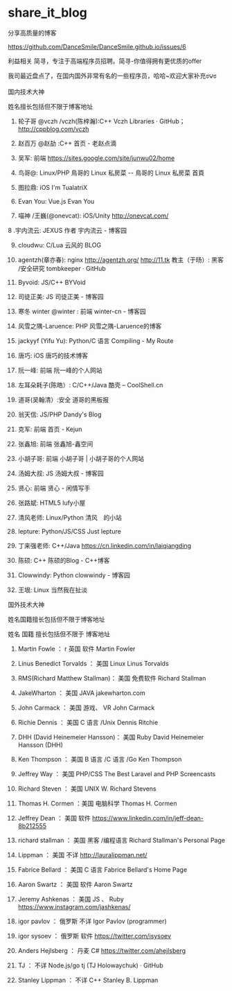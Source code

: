 # share_it_blog

分享高质量的博客

https://github.com/DanceSmile/DanceSmile.github.io/issues/6

利益相关   简寻，专注于高端程序员招聘。简寻-你值得拥有更优质的offer

我司最近盘点了，在国内国外非常有名的一些程序员，哈哈~欢迎大家补充ಠ౪ಠ 

国内技术大神

姓名擅长包括但不限于博客地址


1. 轮子哥 
@vczh
  /vczh(陈梓瀚):C++ Vczh Libraries · GitHub；http://cppblog.com/vczh
  
2. 赵百万 
@赵劼
  :C++ 首页  - 老赵点滴
3. 吴军: 前端 https://sites.google.com/site/junwu02/home

4. 鸟哥@: Linux/PHP 鳥哥的 Linux 私房菜 -- 鳥哥的 Linux 私房菜 首頁

5. 图拉鼎: iOS I'm TualatriX

6. Evan You: Vue.js  Evan You

7. 喵神 /王巍(@onevcat): iOS/Unity  http://onevcat.com/

8 .宇内流云: JEXUS 作者 宇内流云 - 博客园

9. cloudwu:   C/Lua 云风的 BLOG

10. agentzh(章亦春): nginx http://agentzh.org/
http://11.tk 教主（于旸）: 黑客 /安全研究 tombkeeper · GitHub

12. Byvoid: JS/C++ BYVoid

13. 司徒正美: JS 司徒正美 - 博客园

14. 寒冬 winter 
@winter
 : 前端 winter-cn - 博客园
 
15. 风雪之隅-Laruence: PHP 风雪之隅-Laruence的博客

16. jackyyf (Yifu Yu):  Python/C 语言 Compiling - My Route

17. 唐巧: iOS 唐巧的技术博客

18. 阮一峰: 前端 阮一峰的个人网站

19. 左耳朵耗子(陈皓）: C/C++/Java 酷壳 – CoolShell.cn

20. 道哥(吴翰清）:安全 道哥的黑板报

21. 翁天信:  JS/PHP Dandy's Blog

22. 克军: 前端 首页 - Kejun

23. 张鑫旭: 前端 张鑫旭-鑫空间

24. 小胡子哥: 前端 小胡子哥 | 小胡子哥的个人网站
 
25. 汤姆大叔: JS 汤姆大叔 - 博客园

26. 贤心: 前端 贤心 - 闲情写手

27. 张路斌: HTML5 lufy小屋

28. 清风老师:  Linux/Python 清风　的小站

29. lepture:  Python/JS/CSS Just lepture

30. 丁来强老师: C++/Java https://cn.linkedin.com/in/laiqiangding

31. 陈硕: C++ 陈硕的Blog - C++博客

32. Clowwindy: Python clowwindy - 博客园

33. 王垠: Linux 当然我在扯淡

国外技术大神

姓名国籍擅长包括但不限于博客地址

姓名 国籍 擅长包括但不限于 博客地址

1. Martin Fowle ： r 英国 软件 Martin Fowler

2. Linus Benedict Torvalds ： 美国 Linux Linus Torvalds

3. RMS(Richard Matthew Stallman)： 美国 免费软件 Richard Stallman

4. JakeWharton ： 美国 JAVA jakewharton.com

5. John Carmack ： 美国 游戏、 VR John Carmack

6. Richie Dennis ： 美国 C 语言 /Unix Dennis Ritchie

7. DHH (David Heinemeier Hansson)： 美国 Ruby David Heinemeier Hansson (DHH)

8. Ken Thompson ： 美国 B 语言 /C 语言 /Go Ken Thompson

9. Jeffrey Way ： 美国 PHP/CSS The Best Laravel and PHP Screencasts

10. Richard Steven ： 美国 UNIX W. Richard Stevens

11. Thomas H. Cormen ：美国 电脑科学 Thomas H. Cormen

12. Jeffrey Dean ： 美国 软件 https://www.linkedin.com/in/jeff-dean-8b212555

13. richard stallman ：  美国 黑客 /编程语言 Richard Stallman's Personal Page

14. Lippman ： 美国 不详 http://lauralippman.net/

15. Fabrice Bellard ： 美国 C 语言 Fabrice Bellard's Home Page

16. Aaron Swartz ： 美国 软件 Aaron Swartz

17. Jeremy Ashkenas ：  美国 JS 、 Ruby https://www.instagram.com/jashkenas/

18. igor pavlov ： 俄罗斯 不详 Igor Pavlov (programmer)

19. igor sysoev ： 俄罗斯 软件 https://twitter.com/isysoev

20. Anders Hejlsberg ： 丹麦 C# https://twitter.com/ahejlsberg

21. TJ ： 不详 Node.js/go tj (TJ Holowaychuk) · GitHub

22. Stanley Lippman ： 不详 C++ Stanley B. Lippman

